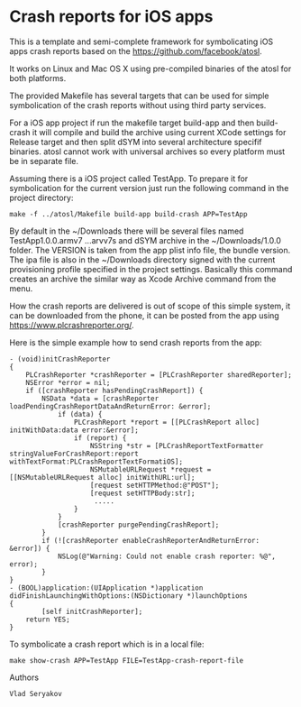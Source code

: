 # Crash reports for iOS apps

This is a template and semi-complete framework for symbolicating
iOS apps crash reports based on the https://github.com/facebook/atosl.

It works on Linux and Mac OS X using pre-compiled binaries of the atosl for both platforms.

The provided Makefile has several targets that can be used for simple symbolication of the crash reports
without using third party services.

For a iOS app project if run the makefile target build-app and then build-crash
it will compile and build the archive using current XCode settings for Release target and
then split dSYM into several architecture specifif binaries. atosl cannot work with universal
archives so every platform must be in separate file.

Assuming there is a iOS project called TestApp. To prepare it for symbolication for the current version just run the following command in the project directory:

	make -f ../atosl/Makefile build-app build-crash APP=TestApp

By default in the ~/Downloads there will be several files named TestApp1.0.0.armv7 ...arvv7s
and dSYM archive in the ~/Downloads/1.0.0 folder. The VERSION is taken from the app plist info file,
the bundle version. 
The ipa file is also in the ~/Downloads directory signed with the current provisioning profile
specified in the project settings. 
Basically this command creates an archive the similar way as Xcode Archive command from the menu.

How the crash reports are delivered is out of scope of this simple system, it can be downloaded from the phone, it can
be posted from the app using https://www.plcrashreporter.org/. 

Here is the simple example how to send crash reports from the app:

	- (void)initCrashReporter
	{
        PLCrashReporter *crashReporter = [PLCrashReporter sharedReporter];
	    NSError *error = nil;
	    if ([crashReporter hasPendingCrashReport]) {
	        NSData *data = [crashReporter loadPendingCrashReportDataAndReturnError: &error];
                if (data) {
                    PLCrashReport *report = [[PLCrashReport alloc] initWithData:data error:&error];
                    if (report) {
                        NSString *str = [PLCrashReportTextFormatter stringValueForCrashReport:report withTextFormat:PLCrashReportTextFormatiOS];
    	   	            NSMutableURLRequest *request = [[NSMutableURLRequest alloc] initWithURL:url];
                        [request setHTTPMethod:@"POST"];
                        [request setHTTPBody:str];
			             .....
            	    }
		        }
                [crashReporter purgePendingCrashReport];
    	    }
            if (![crashReporter enableCrashReporterAndReturnError: &error]) {
                NSLog(@"Warning: Could not enable crash reporter: %@", error);
            }
    }
	- (BOOL)application:(UIApplication *)application didFinishLaunchingWithOptions:(NSDictionary *)launchOptions
	{
    	    [self initCrashReporter];
	    return YES;
	}


To symbolicate a crash report which is in a local file:

	make show-crash APP=TestApp FILE=TestApp-crash-report-file

Authors

	Vlad Seryakov

